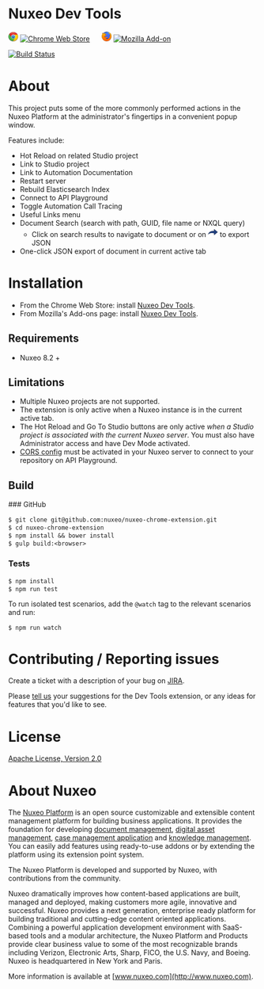 Nuxeo Dev Tools
===============

![Chrome](app/images/chrome.png) [![Chrome Web Store](https://img.shields.io/chrome-web-store/d/kncphbjdicjganncpalklkllihdidcmh.svg)](https://chrome.google.com/webstore/detail/nuxeo-dev-tools/kncphbjdicjganncpalklkllihdidcmh?hl=en) &nbsp;&nbsp;&nbsp;&nbsp; ![Firefox](app/images/firefox.png) [![Mozilla Add-on](https://img.shields.io/amo/d/nuxeo-dev-tools.svg)](https://addons.mozilla.org/en-US/firefox/addon/nuxeo-dev-tools/)

[![Build Status](https://qa.nuxeo.org/jenkins/buildStatus/icon?job=Client/browser-developer-extension-master/master)](https://qa.nuxeo.org/jenkins/job/Client/job/browser-developer-extension-master/job/master/)

# About

This project puts some of the more commonly performed actions in the Nuxeo Platform at the administrator's fingertips in a convenient popup window.

Features include:
* Hot Reload on related Studio project
* Link to Studio project
* Link to Automation Documentation
* Restart server
* Rebuild Elasticsearch Index
* Connect to API Playground
* Toggle Automation Call Tracing
* Useful Links menu
* Document Search (search with path, GUID, file name or NXQL query)
  * Click on search results to navigate to document or on ![arrow](app/images/json-exp.png) to export JSON
* One-click JSON export of document in current active tab

# Installation

- From the Chrome Web Store: install [Nuxeo Dev Tools](https://chrome.google.com/webstore/detail/nuxeo-extension/kncphbjdicjganncpalklkllihdidcmh).
- From Mozilla's Add-ons page: install [Nuxeo Dev Tools](https://addons.mozilla.org/en-US/firefox/addon/nuxeo-dev-tools/).

## Requirements

* Nuxeo 8.2 +

## Limitations

* Multiple Nuxeo projects are not supported.
* The extension is only active when a Nuxeo instance is in the current active tab.
* The Hot Reload and Go To Studio buttons are only active *when a Studio project is associated with the current Nuxeo server*. You must also have Administrator access and have Dev Mode activated.
* [CORS config](https://doc.nuxeo.com/pages/viewpage.action?pageId=14257084) must be activated in your Nuxeo server to connect to your repository on API Playground.

## Build
### GitHub
```
$ git clone git@github.com:nuxeo/nuxeo-chrome-extension.git
$ cd nuxeo-chrome-extension
$ npm install && bower install
$ gulp build:<browser>
```

### Tests
```
$ npm install
$ npm run test
```

To run isolated test scenarios, add the `@watch` tag to the relevant scenarios and run:
```
$ npm run watch
```

# Contributing / Reporting issues

Create a ticket with a description of your bug on [JIRA](https://jira.nuxeo.com/browse/BDE/).

Please [tell us](https://portal.prodpad.com/40c295d6-739d-11e7-9e52-06df22ffaf6f) your suggestions for the Dev Tools extension, or any ideas for features that you'd like to see.


# License

[Apache License, Version 2.0](http://www.apache.org/licenses/LICENSE-2.0.html)

# About Nuxeo

The [Nuxeo Platform](http://www.nuxeo.com/products/content-management-platform/) is an open source customizable and extensible content management platform for building business applications. It provides the foundation for developing [document management](http://www.nuxeo.com/solutions/document-management/), [digital asset management](http://www.nuxeo.com/solutions/digital-asset-management/), [case management application](http://www.nuxeo.com/solutions/case-management/) and [knowledge management](http://www.nuxeo.com/solutions/advanced-knowledge-base/). You can easily add features using ready-to-use addons or by extending the platform using its extension point system.

The Nuxeo Platform is developed and supported by Nuxeo, with contributions from the community.

Nuxeo dramatically improves how content-based applications are built, managed and deployed, making customers more agile, innovative and successful. Nuxeo provides a next generation, enterprise ready platform for building traditional and cutting-edge content oriented applications. Combining a powerful application development environment with SaaS-based tools and a modular architecture, the Nuxeo Platform and Products provide clear business value to some of the most recognizable brands including Verizon, Electronic Arts, Sharp, FICO, the U.S. Navy, and Boeing. Nuxeo is headquartered in New York and Paris.

More information is available at [www.nuxeo.com](http://www.nuxeo.com).
